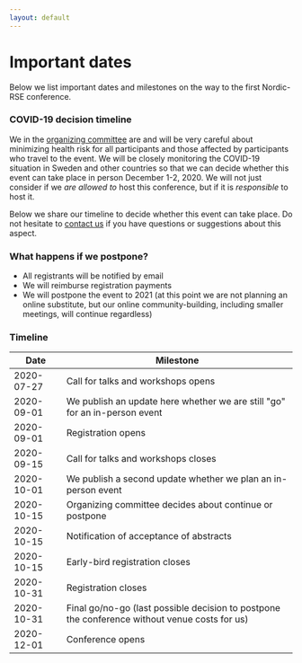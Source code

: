 ```yaml
---
layout: default
---
```


# Important dates

Below we list important dates and milestones on the way to the first Nordic-RSE
conference.


### COVID-19 decision timeline

We in the [organizing committee](/conference/team/) are and will be very
careful about minimizing health risk for all participants and those affected by
participants who travel to the event.
We will be closely monitoring the COVID-19 situation in Sweden and other
countries so that we can decide whether this event can take place in person
December 1-2, 2020. We will not just consider if we *are allowed to* host
this conference, but if it is *responsible* to host it.

Below we share our timeline to decide whether this event can take place.
Do not hesitate to [contact us](mailto:nordic-rse-organizers@neic.no) if you
have questions or suggestions about this aspect.


### What happens if we postpone?

- All registrants will be notified by email
- We will reimburse registration payments
- We will postpone the event to 2021 (at this point we are not planning an online substitute, but our online community-building, including smaller meetings, will continue regardless)


### Timeline

<table class="table">
  <thead>
    <tr>
      <th scope="col">Date</th>
      <th scope="col">Milestone</th>
    </tr>
  </thead>
  <tbody>
    <tr class="table-primary">
      <td>2020-07-27</td>
      <td>Call for talks and workshops opens</td>
    </tr>
    <tr>
      <td>2020-09-01</td>
      <td>We publish an update here whether we are still "go" for an in-person event</td>
    </tr>
    <tr class="table-primary">
      <td>2020-09-01</td>
      <td>Registration opens</td>
    </tr>
    <tr class="table-primary">
      <td>2020-09-15</td>
      <td>Call for talks and workshops closes</td>
    </tr>
    <tr>
      <td>2020-10-01</td>
      <td>We publish a second update whether we plan an in-person event</td>
    </tr>
    <tr>
      <td>2020-10-15</td>
      <td>Organizing committee decides about continue or postpone</td>
    </tr>
    <tr>
      <td>2020-10-15</td>
      <td>Notification of acceptance of abstracts</td>
    </tr>
    <tr class="table-primary">
      <td>2020-10-15</td>
      <td>Early-bird registration closes</td>
    </tr>
    <tr class="table-primary">
      <td>2020-10-31</td>
      <td>Registration closes</td>
    </tr>
    <tr>
      <td>2020-10-31</td>
      <td>Final go/no-go (last possible decision to postpone the conference without venue costs for us)</td>
    </tr>
    <tr>
      <td>2020-12-01</td>
      <td>Conference opens</td>
    </tr>
  </tbody>
</table>
